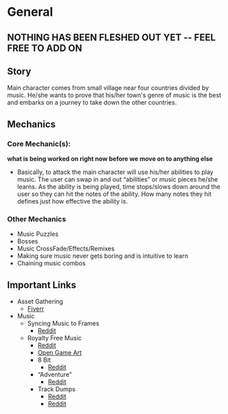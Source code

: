 # General
## **NOTHING HAS BEEN FLESHED OUT YET -- FEEL FREE TO ADD ON**

## **Story**
Main character comes from small village near four countries divided by music. He/she wants to prove that his/her town's genre of music is the best and embarks on a journey to take down the other countries.

## **Mechanics**
### **Core Mechanic(s):** 
**what is being worked on right now before we move on to anything else**
* Basically, to attack the main character will use his/her abilities to play music. The user can swap in and out “abilities” or music pieces he/she learns. As the ability is being played, time stops/slows down around the user so they can hit the notes of the ability. How many notes they hit defines just how effective the ability is.

### Other Mechanics
* Music Puzzles
* Bosses
* Music CrossFade/Effects/Remixes
* Making sure music never gets boring and is intuitive to learn
* Chaining music combos
## **Important Links**
* Asset Gathering
  * [Fiverr](https://www.fiverr.com)
* Music
  * Syncing Music to Frames
    * [Reddit](https://www.reddit.com/r/gamedev/comments/4chrz7/how_to_sync_music_in_a_rhythm_game/d1ivj1q/)
  * Royalty Free Music
    * [Reddit](https://www.reddit.com/r/gamedev/comments/1g7b96/offering_free_custom_tailored_music_to_suit_your/)
    * [Open Game Art](https://opengameart.org/)
    * 8 Bit
      * [Reddit](https://www.reddit.com/r/gamedev/comments/14wcqw/hello_rgamedev_i_enjoy_making_8bit_music_i_would/)
    * “Adventure”
      * [Reddit](https://www.reddit.com/r/gamedev/comments/4tlqsn/im_brad_i_make_adventure_music_its_free_for_your/)
    * Track Dumps
      * [Reddit](https://www.reddit.com/r/gamedev/comments/4nar47/i_am_a_composer_download_thousands_of_free/)
      * [Reddit](https://www.reddit.com/r/gamedev/comments/46y76p/i_am_a_composer_download_my_5000_free_royalty/)
